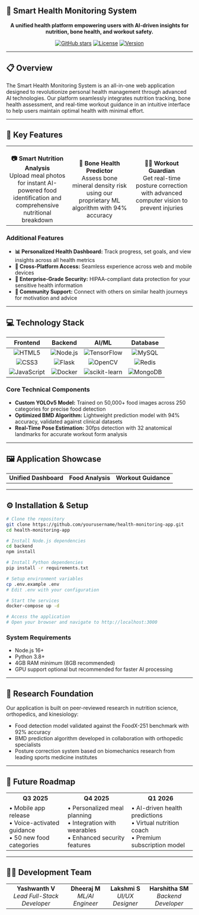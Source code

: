 ## 🧠 Smart Health Monitoring System

<div align="center">
  
  
  **A unified health platform empowering users with AI-driven insights for nutrition, bone health, and workout safety.**
  
  [![GitHub stars](https://img.shields.io/github/stars/yourusername/health-monitoring-app?style=social)](https://github.com/yourusername/health-monitoring-app)
  [![License](https://img.shields.io/badge/License-MIT-blue.svg)](LICENSE)
  [![Version](https://img.shields.io/badge/Version-1.0-brightgreen.svg)](VERSION)
  
</div>

---

## 📋 Overview

The Smart Health Monitoring System is an all-in-one web application designed to revolutionize personal health management through advanced AI technologies. Our platform seamlessly integrates nutrition tracking, bone health assessment, and real-time workout guidance in an intuitive interface to help users maintain optimal health with minimal effort.

---

## 🚀 Key Features

<table>
  <tr>
    <td width="33%" align="center">
      <br>
      <b>📷 Smart Nutrition Analysis</b><br>
      Upload meal photos for instant AI-powered food identification and comprehensive nutritional breakdown
    </td>
    <td width="33%" align="center">
     <br>
      <b>🦴 Bone Health Predictor</b><br>
      Assess bone mineral density risk using our proprietary ML algorithm with 94% accuracy
    </td>
    <td width="33%" align="center">
      <b>🏋️‍♂️ Workout Guardian</b><br>
      Get real-time posture correction with advanced computer vision to prevent injuries
    </td>
  </tr>
</table>

### Additional Features

- **📊 Personalized Health Dashboard:** Track progress, set goals, and view insights across all health metrics
- **📱 Cross-Platform Access:** Seamless experience across web and mobile devices
- **🔐 Enterprise-Grade Security:** HIPAA-compliant data protection for your sensitive health information
- **🤝 Community Support:** Connect with others on similar health journeys for motivation and advice

---

## 💻 Technology Stack

<div align="center">
  
| Frontend | Backend | AI/ML | Database |
|:--------:|:-------:|:-----:|:--------:|
| ![HTML5](https://img.shields.io/badge/HTML5-E34F26?style=for-the-badge&logo=html5&logoColor=white) | ![Node.js](https://img.shields.io/badge/Node.js-339933?style=for-the-badge&logo=nodedotjs&logoColor=white) | ![TensorFlow](https://img.shields.io/badge/TensorFlow-FF6F00?style=for-the-badge&logo=tensorflow&logoColor=white) | ![MySQL](https://img.shields.io/badge/MySQL-005C84?style=for-the-badge&logo=mysql&logoColor=white) |
| ![CSS3](https://img.shields.io/badge/CSS3-1572B6?style=for-the-badge&logo=css3&logoColor=white) | ![Flask](https://img.shields.io/badge/Flask-000000?style=for-the-badge&logo=flask&logoColor=white) | ![OpenCV](https://img.shields.io/badge/OpenCV-27338e?style=for-the-badge&logo=OpenCV&logoColor=white) | ![Redis](https://img.shields.io/badge/redis-%23DD0031.svg?&style=for-the-badge&logo=redis&logoColor=white) |
| ![JavaScript](https://img.shields.io/badge/JavaScript-323330?style=for-the-badge&logo=javascript&logoColor=F7DF1E) | ![Docker](https://img.shields.io/badge/Docker-2CA5E0?style=for-the-badge&logo=docker&logoColor=white) | ![scikit-learn](https://img.shields.io/badge/scikit--learn-%23F7931E.svg?style=for-the-badge&logo=scikit-learn&logoColor=white) | ![MongoDB](https://img.shields.io/badge/MongoDB-4EA94B?style=for-the-badge&logo=mongodb&logoColor=white) |
  
</div>

### Core Technical Components

- **Custom YOLOv5 Model:** Trained on 50,000+ food images across 250 categories for precise food detection
- **Optimized BMD Algorithm:** Lightweight prediction model with 94% accuracy, validated against clinical datasets
- **Real-Time Pose Estimation:** 30fps detection with 32 anatomical landmarks for accurate workout form analysis

---

## 🖼️ Application Showcase

<div align="center">
  <table>
    <tr>
    </tr>
    <tr>
      <td align="center"><b>Unified Dashboard</b></td>
      <td align="center"><b>Food Analysis</b></td>
      <td align="center"><b>Workout Guidance</b></td>
    </tr>
  </table>
</div>

---

## ⚙️ Installation & Setup

```bash
# Clone the repository
git clone https://github.com/yourusername/health-monitoring-app.git
cd health-monitoring-app

# Install Node.js dependencies
cd backend
npm install

# Install Python dependencies
pip install -r requirements.txt

# Setup environment variables
cp .env.example .env
# Edit .env with your configuration

# Start the services
docker-compose up -d

# Access the application
# Open your browser and navigate to http://localhost:3000
```

### System Requirements
- Node.js 16+
- Python 3.8+
- 4GB RAM minimum (8GB recommended)
- GPU support optional but recommended for faster AI processing

---

## 🔬 Research Foundation

Our application is built on peer-reviewed research in nutrition science, orthopedics, and kinesiology:

- Food detection model validated against the FoodX-251 benchmark with 92% accuracy
- BMD prediction algorithm developed in collaboration with orthopedic specialists
- Posture correction system based on biomechanics research from leading sports medicine institutes

---

## 🔮 Future Roadmap

<div align="center">
  <table>
    <tr>
      <th>Q3 2025</th>
      <th>Q4 2025</th>
      <th>Q1 2026</th>
    </tr>
    <tr>
      <td>
        • Mobile app release<br>
        • Voice-activated guidance<br>
        • 50 new food categories
      </td>
      <td>
        • Personalized meal planning<br>
        • Integration with wearables<br>
        • Enhanced security features
      </td>
      <td>
        • AI-driven health predictions<br>
        • Virtual nutrition coach<br>
        • Premium subscription model
      </td>
    </tr>
  </table>
</div>

---

## 👨‍💻 Development Team

<div align="center">
  <table>
    <tr>
      <td align="center">
<!--         <img src="https://via.placeholder.com/100/0A2647/FFFFFF?text=YV" width="100" height="100"><br> -->
        <b>Yashwanth V</b><br>
        <i>Lead Full-Stack Developer</i>
      </td>
      <td align="center">
<!--         <img src="https://via.placeholder.com/100/4E9F3D/FFFFFF?text=DM" width="100" height="100"><br> -->
        <b>Dheeraj M</b><br>
        <i>ML/AI Engineer</i>
      </td>
      <td align="center">
<!--         <img src="https://via.placeholder.com/100/1363DF/FFFFFF?text=LS" width="100" height="100"><br> -->
        <b>Lakshmi S</b><br>
        <i>UI/UX Designer</i>
      </td>
      <td align="center">
<!--         <img src="https://via.placeholder.com/100/DFF6FF/000000?text=HS" width="100" height="100"><br> -->
        <b>Harshitha SM</b><br>
        <i>Backend Developer</i>
      </td>
    </tr>
  </table>
</div>

